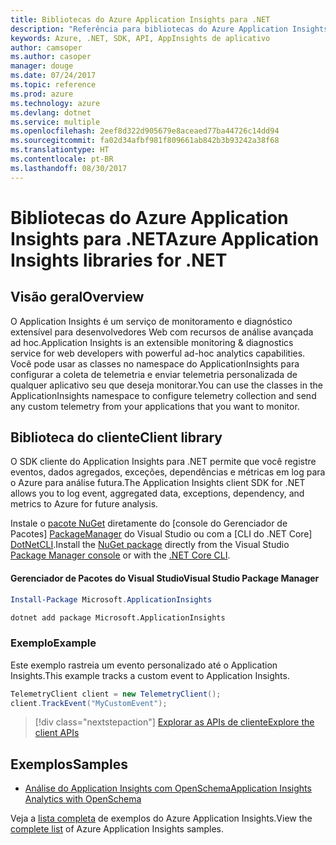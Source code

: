 ```yaml
---
title: Bibliotecas do Azure Application Insights para .NET
description: "Referência para bibliotecas do Azure Application Insights para .NET"
keywords: Azure, .NET, SDK, API, AppInsights de aplicativo
author: camsoper
ms.author: casoper
manager: douge
ms.date: 07/24/2017
ms.topic: reference
ms.prod: azure
ms.technology: azure
ms.devlang: dotnet
ms.service: multiple
ms.openlocfilehash: 2eef8d322d905679e8aceaed77ba44726c14dd94
ms.sourcegitcommit: fa02d34afbf981f809661ab842b3b93242a38f68
ms.translationtype: HT
ms.contentlocale: pt-BR
ms.lasthandoff: 08/30/2017
---
```

# <a name="azure-application-insights-libraries-for-net"></a><span data-ttu-id="8b436-104">Bibliotecas do Azure Application Insights para .NET</span><span class="sxs-lookup"><span data-stu-id="8b436-104">Azure Application Insights libraries for .NET</span></span>

## <a name="overview"></a><span data-ttu-id="8b436-105">Visão geral</span><span class="sxs-lookup"><span data-stu-id="8b436-105">Overview</span></span>

<span data-ttu-id="8b436-106">O Application Insights é um serviço de monitoramento e diagnóstico extensível para desenvolvedores Web com recursos de análise avançada ad hoc.</span><span class="sxs-lookup"><span data-stu-id="8b436-106">Application Insights is an extensible monitoring & diagnostics service for web developers with powerful ad-hoc analytics capabilities.</span></span> <span data-ttu-id="8b436-107">Você pode usar as classes no namespace do ApplicationInsights para configurar a coleta de telemetria e enviar telemetria personalizada de qualquer aplicativo seu que deseja monitorar.</span><span class="sxs-lookup"><span data-stu-id="8b436-107">You can use the classes in the ApplicationInsights namespace to configure telemetry collection and send any custom telemetry from your applications that you want to monitor.</span></span>

## <a name="client-library"></a><span data-ttu-id="8b436-108">Biblioteca do cliente</span><span class="sxs-lookup"><span data-stu-id="8b436-108">Client library</span></span>

<span data-ttu-id="8b436-109">O SDK cliente do Application Insights para .NET permite que você registre eventos, dados agregados, exceções, dependências e métricas em log para o Azure para análise futura.</span><span class="sxs-lookup"><span data-stu-id="8b436-109">The Application Insights client SDK for .NET allows you to log event, aggregated data, exceptions, dependency, and metrics to Azure for future analysis.</span></span>

<span data-ttu-id="8b436-110">Instale o [pacote NuGet](https://www.nuget.org/packages/Microsoft.ApplicationInsights ) diretamente do [console do Gerenciador de Pacotes] [ PackageManager] do Visual Studio ou com a [CLI do .NET Core] [DotNetCLI].</span><span class="sxs-lookup"><span data-stu-id="8b436-110">Install the [NuGet package](https://www.nuget.org/packages/Microsoft.ApplicationInsights ) directly from the Visual Studio [Package Manager console][PackageManager] or with the [.NET Core CLI][DotNetCLI].</span></span>

#### <a name="visual-studio-package-manager"></a><span data-ttu-id="8b436-111">Gerenciador de Pacotes do Visual Studio</span><span class="sxs-lookup"><span data-stu-id="8b436-111">Visual Studio Package Manager</span></span>

```powershell
Install-Package Microsoft.ApplicationInsights 
```

```bash
dotnet add package Microsoft.ApplicationInsights 
```

### <a name="example"></a><span data-ttu-id="8b436-112">Exemplo</span><span class="sxs-lookup"><span data-stu-id="8b436-112">Example</span></span>

<span data-ttu-id="8b436-113">Este exemplo rastreia um evento personalizado até o Application Insights.</span><span class="sxs-lookup"><span data-stu-id="8b436-113">This example tracks a custom event to Application Insights.</span></span>

```csharp
TelemetryClient client = new TelemetryClient();
client.TrackEvent("MyCustomEvent");
```

> [!div class="nextstepaction"]
> [<span data-ttu-id="8b436-114">Explorar as APIs de cliente</span><span class="sxs-lookup"><span data-stu-id="8b436-114">Explore the client APIs</span></span>](/dotnet/api/overview/azure/insights/client)



## <a name="samples"></a><span data-ttu-id="8b436-115">Exemplos</span><span class="sxs-lookup"><span data-stu-id="8b436-115">Samples</span></span>

- [<span data-ttu-id="8b436-116">Análise do Application Insights com OpenSchema</span><span class="sxs-lookup"><span data-stu-id="8b436-116">Application Insights Analytics with OpenSchema</span></span>](https://azure.microsoft.com/resources/samples/guidance-appinsights-openschema/)

<span data-ttu-id="8b436-117">Veja a [lista completa](https://azure.microsoft.com/resources/samples/?service=application-insights&platform=dotnet) de exemplos do Azure Application Insights.</span><span class="sxs-lookup"><span data-stu-id="8b436-117">View the [complete list](https://azure.microsoft.com/resources/samples/?service=application-insights&platform=dotnet) of Azure Application Insights samples.</span></span>

[PackageManager]: https://docs.microsoft.com/nuget/tools/package-manager-console
[DotNetCLI]: https://docs.microsoft.com/dotnet/core/tools/dotnet-add-package
